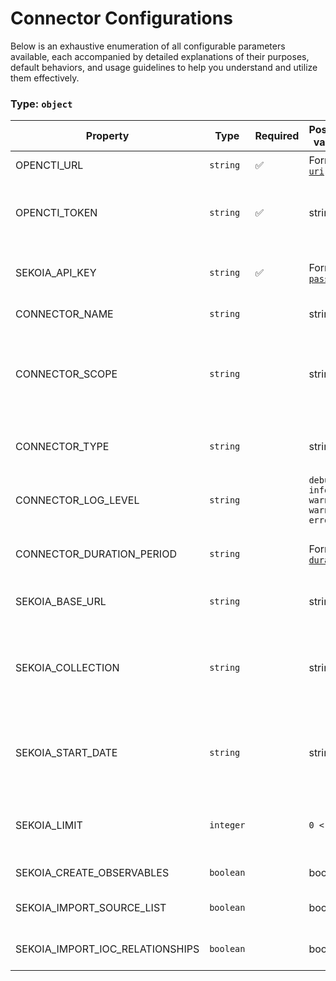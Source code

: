 # Connector Configurations

Below is an exhaustive enumeration of all configurable parameters available, each accompanied by detailed explanations of their purposes, default behaviors, and usage guidelines to help you understand and utilize them effectively.

### Type: `object`

| Property | Type | Required | Possible values | Default | Description |
| -------- | ---- | -------- | --------------- | ------- | ----------- |
| OPENCTI_URL | `string` | ✅ | Format: [`uri`](https://json-schema.org/understanding-json-schema/reference/string#built-in-formats) |  | The OpenCTI platform URL. |
| OPENCTI_TOKEN | `string` | ✅ | string |  | The token of the user who represents the connector in the OpenCTI platform. |
| SEKOIA_API_KEY | `string` | ✅ | Format: [`password`](https://json-schema.org/understanding-json-schema/reference/string#built-in-formats) |  | API key used to authenticate requests to the Sekoia service. |
| CONNECTOR_NAME | `string` |  | string | `"SEKOIA.IO"` | Name of the connector. |
| CONNECTOR_SCOPE | `string` |  | string | `"identity,attack-pattern,course-of-action,intrusion-set,malware,tool,report,location,vulnerability,indicator,campaign,infrastructure,relationship"` | The scope or type of data the connector is importing, either a MIME type or Stix Object (for information only). |
| CONNECTOR_TYPE | `string` |  | string | `"EXTERNAL_IMPORT"` | Should always be set to EXTERNAL_IMPORT for this connector. |
| CONNECTOR_LOG_LEVEL | `string` |  | `debug` `info` `warn` `warning` `error` | `"error"` | Determines the verbosity of the logs. |
| CONNECTOR_DURATION_PERIOD | `string` |  | Format: [`duration`](https://json-schema.org/understanding-json-schema/reference/string#built-in-formats) | `"PT60S"` | Duration between two scheduled runs of the connector (ISO 8601 format). |
| SEKOIA_BASE_URL | `string` |  | string | `"https://api.sekoia.io"` | Base URL for accessing the Sekoia API. |
| SEKOIA_COLLECTION | `string` |  | string | `"d6092c37-d8d7-45c3-8aff-c4dc26030608"` | Allows you to specify the collection to query in order to retrieve or manage indicators of compromise. |
| SEKOIA_START_DATE | `string` |  | string | `null` | The date to start consuming data from. May be in the formats YYYY-MM-DD or YYYY-MM-DDT00:00:00. |
| SEKOIA_LIMIT | `integer` |  | `0 < x ` | `200` | The number of elements to fetch in each request. Defaults to 200, maximum 2000. |
| SEKOIA_CREATE_OBSERVABLES | `boolean` |  | boolean | `true` | Create observables from indicators. |
| SEKOIA_IMPORT_SOURCE_LIST | `boolean` |  | boolean | `false` | Create the list of sources observed by Sekoia as label. |
| SEKOIA_IMPORT_IOC_RELATIONSHIPS | `boolean` |  | boolean | `true` | Import IOCs relationships and related objects. |

